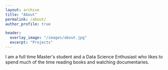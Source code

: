 ```yaml
---
layout: archive
title: "About"
permalink: /about/
author_profile: true

header:
  overlay_image: "/images/about.jpg"
  excerpt: "Projects"
---
```


I am a full time Master's student and a Data Science Enthusiast who likes to spend much of the time reading books and watching documentaries.
